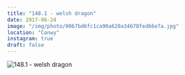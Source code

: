 ```yaml
---
title: "148.1 - welsh dragon"
date: 2017-06-24
image: "/img/photo/0067bd6fc1ca90a620a34678fed66e7a.jpg"
location: "Conwy"
instagram: true
draft: false
---
```


![148.1 - welsh dragon](/img/photo/0067bd6fc1ca90a620a34678fed66e7a.jpg)
